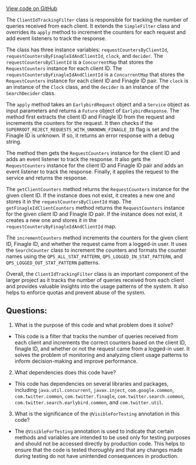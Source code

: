[View code on GitHub](https://github.com/misbahsy/the-algorithm/src/java/com/twitter/search/earlybird_root/filters/ClientIdTrackingFilter.java)

The `ClientIdTrackingFilter` class is responsible for tracking the number of queries received from each client. It extends the `SimpleFilter` class and overrides its `apply` method to increment the counters for each request and add event listeners to track the response. 

The class has three instance variables: `requestCountersByClientId`, `requestCountersByFinagleIdAndClientId`, `clock`, and `decider`. The `requestCountersByClientId` is a `ConcurrentMap` that stores the `RequestCounters` instance for each client ID. The `requestCountersByFinagleIdAndClientId` is a `ConcurrentMap` that stores the `RequestCounters` instance for each client ID and Finagle ID pair. The `clock` is an instance of the `Clock` class, and the `decider` is an instance of the `SearchDecider` class.

The `apply` method takes an `EarlybirdRequest` object and a `Service` object as input parameters and returns a `Future` object of `EarlybirdResponse`. The method first extracts the client ID and Finagle ID from the request and increments the counters for the request. It then checks if the `SUPERROOT_REJECT_REQUESTS_WITH_UNKNOWN_FINAGLE_ID` flag is set and the Finagle ID is unknown. If so, it returns an error response with a debug string. 

The method then gets the `RequestCounters` instance for the client ID and adds an event listener to track the response. It also gets the `RequestCounters` instance for the client ID and Finagle ID pair and adds an event listener to track the response. Finally, it applies the request to the service and returns the response.

The `getClientCounters` method returns the `RequestCounters` instance for the given client ID. If the instance does not exist, it creates a new one and stores it in the `requestCountersByClientId` map. The `getFinagleIdClientCounters` method returns the `RequestCounters` instance for the given client ID and Finagle ID pair. If the instance does not exist, it creates a new one and stores it in the `requestCountersByFinagleIdAndClientId` map. 

The `incrementCounters` method increments the counters for the given client ID, Finagle ID, and whether the request came from a logged-in user. It uses the `SearchCounter` class to increment the counters and formats the counter names using the `QPS_ALL_STAT_PATTERN`, `QPS_LOGGED_IN_STAT_PATTERN`, and `QPS_LOGGED_OUT_STAT_PATTERN` patterns. 

Overall, the `ClientIdTrackingFilter` class is an important component of the larger project as it tracks the number of queries received from each client and provides valuable insights into the usage patterns of the system. It also helps to enforce quotas and prevent abuse of the system.
## Questions: 
 1. What is the purpose of this code and what problem does it solve?
- This code is a filter that tracks the number of queries received from each client and increments the correct counters based on the client ID, finagle ID, and whether or not the request came from a logged-in user. It solves the problem of monitoring and analyzing client usage patterns to inform decision-making and improve performance.

2. What dependencies does this code have?
- This code has dependencies on several libraries and packages, including `java.util.concurrent`, `javax.inject`, `com.google.common`, `com.twitter.common`, `com.twitter.finagle`, `com.twitter.search.common`, `com.twitter.search.earlybird.common`, and `com.twitter.util`.

3. What is the significance of the `@VisibleForTesting` annotation in this code?
- The `@VisibleForTesting` annotation is used to indicate that certain methods and variables are intended to be used only for testing purposes and should not be accessed directly by production code. This helps to ensure that the code is tested thoroughly and that any changes made during testing do not have unintended consequences in production.